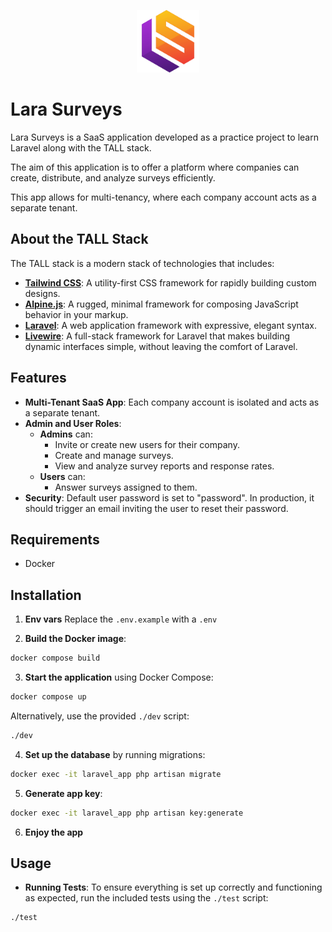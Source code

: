 <p align="center"><img src="public/images/lara-surveys.png" width="100" alt="LaraSurveys Logo"></p>


# Lara Surveys

Lara Surveys is a SaaS application developed as a practice project to learn Laravel along with the TALL stack.

 The aim of this application is to offer a platform where companies can create, distribute, and analyze surveys efficiently.

This app allows for multi-tenancy, where each company account acts as a separate tenant.

## About the TALL Stack

The TALL stack is a modern stack of technologies that includes:

- **[Tailwind CSS](https://tailwindcss.com/)**: A utility-first CSS framework for rapidly building custom designs.
- **[Alpine.js](https://alpinejs.dev/)**: A rugged, minimal framework for composing JavaScript behavior in your markup.
- **[Laravel](https://laravel.com/)**: A web application framework with expressive, elegant syntax.
- **[Livewire](https://laravel-livewire.com/)**: A full-stack framework for Laravel that makes building dynamic interfaces simple, without leaving the comfort of Laravel.

## Features

- **Multi-Tenant SaaS App**: Each company account is isolated and acts as a separate tenant.
- **Admin and User Roles**:
  - **Admins** can:
    - Invite or create new users for their company.
    - Create and manage surveys.
    - View and analyze survey reports and response rates.
  - **Users** can:
    - Answer surveys assigned to them.
- **Security**: Default user password is set to "password". In production, it should trigger an email inviting the user to reset their password.

## Requirements

- Docker

## Installation

1. **Env vars**
Replace the `.env.example` with a `.env`

2. **Build the Docker image**:
```bash
docker compose build
```

3. **Start the application** using Docker Compose:
```bash
docker compose up
```

Alternatively, use the provided `./dev` script:
```bash
./dev
```

4. **Set up the database** by running migrations:
```bash
docker exec -it laravel_app php artisan migrate
```

5. **Generate app key**:
```bash
docker exec -it laravel_app php artisan key:generate
```

6. **Enjoy the app**

## Usage

- **Running Tests**: To ensure everything is set up correctly and functioning as expected, run the included tests using the `./test` script:

```bash
./test
```
